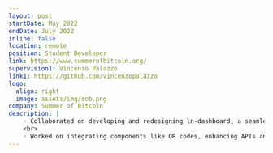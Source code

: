 ```yaml
---
layout: post
startDate: May 2022
endDate: July 2022
inline: false
location: remote
position: Student Developer
link: https://www.summerofbitcoin.org/
supervision1: Vincenzo Palazzo 
link1: https://github.com/vincenzopalazzo
logo:
  align: right
  image: assets/img/sob.png
company: Summer of Bitcoin
description: |
    ◦ Collaborated on developing and redesigning ln-dashboard, a seamless payment system on Bitcoin’s Lightning Network
    <br>
    ◦ Worked on integrating components like QR codes, enhancing APIs and implementing new APIs using GraphQL for metric display
---
```

